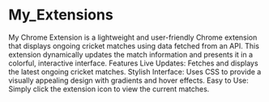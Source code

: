 # My_Extensions
My Chrome Extension is a lightweight and user-friendly Chrome extension that displays ongoing cricket matches using data fetched from an API. This extension dynamically updates the match information and presents it in a colorful, interactive interface.
Features
Live Updates: Fetches and displays the latest ongoing cricket matches.
Stylish Interface: Uses CSS to provide a visually appealing design with gradients and hover effects.
Easy to Use: Simply click the extension icon to view the current matches.
